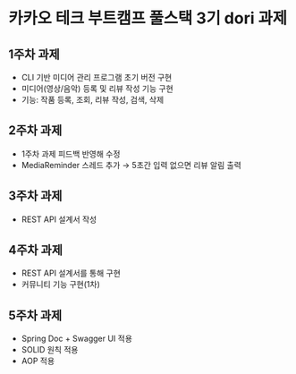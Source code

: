 # 카카오 테크 부트캠프 풀스택 3기 dori 과제

## 1주차 과제

- CLI 기반 미디어 관리 프로그램 초기 버전 구현
- 미디어(영상/음악) 등록 및 리뷰 작성 기능 구현
- 기능: 작품 등록, 조회, 리뷰 작성, 검색, 삭제

## 2주차 과제

- 1주차 과제 피드백 반영해 수정
- MediaReminder 스레드 추가 → 5초간 입력 없으면 리뷰 알림 출력

## 3주차 과제

- REST API 설계서 작성

## 4주차 과제

- REST API 설계서를 통해 구현
- 커뮤니티 기능 구현(1차)

## 5주차 과제
- Spring Doc + Swagger UI 적용
- SOLID 원칙 적용
- AOP 적용